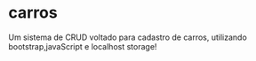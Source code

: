 # carros

Um sistema de CRUD voltado para cadastro de carros, utilizando bootstrap,javaScript e localhost storage! 
